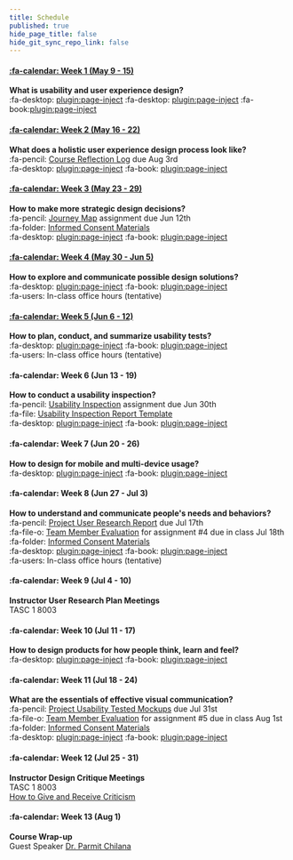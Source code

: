 ```yaml
---
title: Schedule
published: true
hide_page_title: false
hide_git_sync_repo_link: false
---
```


#### [:fa-calendar: Week 1 (May 9 - 15)](/home/week-01)
**What is usability and user experience design?**  
:fa-desktop: [plugin:page-inject](/all-slides/week-01-1?template=partials/pdflinkonly)
:fa-desktop: [plugin:page-inject](/all-slides/week-01-2?template=partials/pdflinkonly)
:fa-book:[plugin:page-inject](/all-readings/week-01?template=partials/embedlycardlinkonly)  

#### [:fa-calendar: Week 2 (May 16 - 22)](/home/week-02)
**What does a holistic user experience design process look like?**  
:fa-pencil: [Course Reflection Log](https://sso.canvaslms.com/courses/1413912/assignments/9519528) due Aug 3rd  
:fa-desktop: [plugin:page-inject](/all-slides/week-02?template=partials/pdflinkonly)
:fa-book: [plugin:page-inject](/all-readings/week-02?template=partials/embedlycardlinkonly)  

#### [:fa-calendar: Week 3 (May 23 - 29)](/home/week-03)
**How to make more strategic design decisions?**   
:fa-pencil: [Journey Map](https://canvas.sfu.ca/courses/38847/assignments/292821) assignment due Jun 12th  
:fa-folder: [Informed Consent Materials](https://sso.canvaslms.com/courses/1413912/files/folder/Handouts/Informed%20Consent)  
:fa-desktop: [plugin:page-inject](/all-slides/week-03?template=partials/pdflinkonly)
:fa-book: [plugin:page-inject](/all-readings/week-03?template=partials/embedlycardlinkonly)  

#### [:fa-calendar: Week 4 (May 30 - Jun 5)](/home/week-04)
**How to explore and communicate possible design solutions?**   
:fa-desktop: [plugin:page-inject](/all-slides/week-04?template=partials/pdflinkonly)
:fa-book: [plugin:page-inject](/all-readings/week-04?template=partials/embedlycardlinkonly)  
:fa-users: In-class office hours (tentative)  

#### [:fa-calendar: Week 5 (Jun 6 - 12)](/home/week-05)
**How to plan, conduct, and summarize usability tests?**  
:fa-desktop: [plugin:page-inject](/all-slides/week-05?template=partials/pdflinkonly)
:fa-book: [plugin:page-inject](/all-readings/week-05?template=partials/embedlycardlinkonly)  
:fa-users: In-class office hours (tentative)

#### :fa-calendar: Week 6 (Jun 13 - 19)
**How to conduct a usability inspection?**   
:fa-pencil: [Usability Inspection](https://sso.canvaslms.com/courses/1413912/assignments/9519532) assignment due Jun 30th  
:fa-file: [Usability Inspection Report Template](https://sso.canvaslms.com/courses/1413912/files/folder/Handouts/Usability%20Inspection%20Report%20Template)  
:fa-desktop: [plugin:page-inject](/all-slides/week-06?template=partials/pdflinkonly)
:fa-book: [plugin:page-inject](/all-readings/week-06?template=partials/embedlycardlinkonly)    

#### :fa-calendar: Week 7 (Jun 20 - 26)
**How to design for mobile and multi-device usage?**  
:fa-desktop: [plugin:page-inject](/all-slides/week-07?template=partials/pdflinkonly)
:fa-book: [plugin:page-inject](/all-readings/week-07?template=partials/embedlycardlinkonly)  

#### :fa-calendar: Week 8 (Jun 27 - Jul 3)
**How to understand and communicate people's needs and behaviors?**   
:fa-pencil: [Project User Research Report](https://sso.canvaslms.com/courses/1413912/assignments/9519534) due Jul 17th  
:fa-file-o: [Team Member Evaluation](https://sso.canvaslms.com/courses/1413912/files/folder/Handouts/Team%20Member%20Evaluations) for  assignment #4 due in class Jul 18th  
:fa-folder: [Informed Consent Materials](https://sso.canvaslms.com/courses/1413912/files/folder/Handouts/Informed%20Consent)  
:fa-desktop: [plugin:page-inject](/all-slides/week-08?template=partials/pdflinkonly)
:fa-book: [plugin:page-inject](/all-readings/week-08?template=partials/embedlycardlinkonly)  
:fa-users: In-class office hours (tentative)  

#### :fa-calendar: Week 9 (Jul 4 - 10)
**Instructor User Research Plan Meetings**  
TASC 1 8003

#### :fa-calendar: Week 10 (Jul 11 - 17)
**How to design products for how people think, learn and feel?**  
:fa-desktop: [plugin:page-inject](/all-slides/week-10?template=partials/pdflinkonly)
:fa-book: [plugin:page-inject](/all-readings/week-10?template=partials/embedlycardlinkonly)  

#### :fa-calendar: Week 11 (Jul 18 - 24)
**What are the essentials of effective visual communication?**   
:fa-pencil: [Project Usability Tested Mockups](https://sso.canvaslms.com/courses/1413912/assignments/9519533) due Jul 31st    
:fa-file-o: [Team Member Evaluation](https://sso.canvaslms.com/courses/1413912/files/folder/Handouts/Team%20Member%20Evaluations) for assignment #5 due in class Aug 1st  
:fa-folder: [Informed Consent Materials](https://sso.canvaslms.com/courses/1413912/files/folder/Handouts/Informed%20Consent)  
:fa-desktop: [plugin:page-inject](/all-slides/week-11?template=partials/pdflinkonly)
:fa-book: [plugin:page-inject](/all-readings/week-11?template=partials/embedlycardlinkonly)  

#### :fa-calendar: Week 12 (Jul 25 - 31)
**Instructor Design Critique Meetings**  
TASC 1 8003  
<i class="fa fa-book" aria-hidden="true"></i> [How to Give and Receive Criticism](http://scottberkun.com/essays/35-how-to-give-and-receive-criticism/)

#### :fa-calendar: Week 13 (Aug 1)
**Course Wrap-up**  
Guest Speaker [Dr. Parmit Chilana](http://hci.cs.sfu.ca/)
